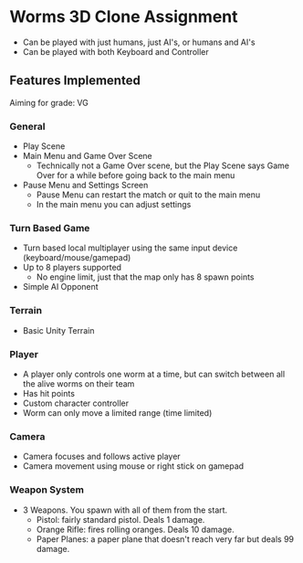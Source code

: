 # Worms 3D Clone Assignment

- Can be played with just humans, just AI's, or humans and AI's
- Can be played with both Keyboard and Controller

## Features Implemented

Aiming for grade: VG

### General

- Play Scene
- Main Menu and Game Over Scene
	- Technically not a Game Over scene, but the Play Scene says Game Over for a while before going back to the main menu
- Pause Menu and Settings Screen
	- Pause Menu can restart the match or quit to the main menu
	- In the main menu you can adjust settings

### Turn Based Game

- Turn based local multiplayer using the same input device (keyboard/mouse/gamepad)
- Up to 8 players supported
	- No engine limit, just that the map only has 8 spawn points
- Simple AI Opponent

### Terrain

- Basic Unity Terrain

### Player

- A player only controls one worm at a time, but can switch between all the alive worms on their team
- Has hit points
- Custom character controller
- Worm can only move a limited range (time limited)

### Camera

- Camera focuses and follows active player
- Camera movement using mouse or right stick on gamepad

### Weapon System

- 3 Weapons. You spawn with all of them from the start.
	- Pistol: fairly standard pistol. Deals 1 damage.
	- Orange Rifle: fires rolling oranges. Deals 10 damage.
	- Paper Planes: a paper plane that doesn't reach very far but deals 99 damage.